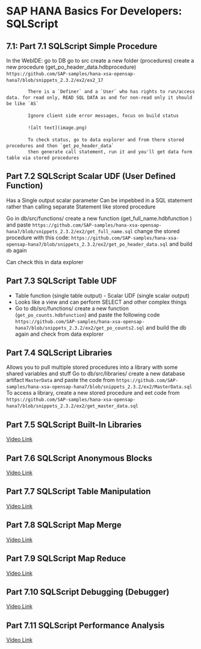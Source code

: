 # SAP HANA Basics For Developers: SQLScript

## 7.1: Part 7.1 SQLScript Simple Procedure

In the WebIDE:
    go to DB
        go to src
            create a new folder (procedures)
            create a new procedure (get_po_header_data.hdbprocedure)
            `https://github.com/SAP-samples/hana-xsa-opensap-hana7/blob/snippets_2.3.2/ex2/ex2_17`
            
            There is a `Definer` and a `User` who has rights to run/access data. for read only, READ SQL DATA as and for non-read only it should be like `AS`

            Ignore client side error messages, focus on build status

            ![alt text](image.png)

            To check status, go to data explorer and from there stored procedures and then `get_po_header_data`
            then generate call statement, run it and you'll get data form table via stored procedures


## Part 7.2 SQLScript Scalar UDF (User Defined Function)

Has a Single output scalar parameter
Can be impebbed in a SQL statement rather than calling separate Statement like stored procedure

Go in db/src/functions/ create a new function (get_full_name.hdbfunction ) and paste `https://github.com/SAP-samples/hana-xsa-opensap-hana7/blob/snippets_2.3.2/ex2/get_full_name.sql`
change the stored procedure with this code:
`https://github.com/SAP-samples/hana-xsa-opensap-hana7/blob/snippets_2.3.2/ex2/get_po_header_data.sql` and build `db` again

Can check this in data explorer

## Part 7.3 SQLScript Table UDF

- Table function (single table output) - Scalar UDF (single scalar output)
- Looks like a view and can perform SELECT and other complex things
- Go to db/src/functions/ create a new function (`get_po_counts.hdbfunction`) and paste the following code `https://github.com/SAP-samples/hana-xsa-opensap-hana7/blob/snippets_2.3.2/ex2/get_po_counts2.sql` and build the db again and check from data explorer

## Part 7.4 SQLScript Libraries

Allows you to pull multiple stored procedures into a library with some shared variables and stuff
Go to db/src/libraries/ create a new database artifact `MasterData` and paste the code from `https://github.com/SAP-samples/hana-xsa-opensap-hana7/blob/snippets_2.3.2/ex2/MasterData.sql`
To access a library, create a new stored procedure and eet code from `https://github.com/SAP-samples/hana-xsa-opensap-hana7/blob/snippets_2.3.2/ex2/get_master_data.sql`

## Part 7.5 SQLScript Built-In Libraries

[Video Link](https://www.youtube.com/watch?v=cIpjz-pTJ_E&list=PL6RpkC85SLQABOpzhd7WI-hMpy99PxUo0&index=105)

## Part 7.6 SQLScript Anonymous Blocks

[Video Link](https://www.youtube.com/watch?v=jFYM2PR-3CE&list=PL6RpkC85SLQABOpzhd7WI-hMpy99PxUo0&index=104)

## Part 7.7 SQLScript Table Manipulation

[Video Link](https://www.youtube.com/watch?v=RPxuUn-f3OU&list=PL6RpkC85SLQABOpzhd7WI-hMpy99PxUo0&index=103)


## Part 7.8 SQLScript Map Merge

[Video Link](https://www.youtube.com/watch?v=5cgzwDBHh4U&list=PL6RpkC85SLQABOpzhd7WI-hMpy99PxUo0&index=102)


## Part 7.9 SQLScript Map Reduce

[Video Link](https://www.youtube.com/watch?v=r7EvRcUyfAc&list=PL6RpkC85SLQABOpzhd7WI-hMpy99PxUo0&index=101)


## Part 7.10 SQLScript Debugging (Debugger)

[Video Link](https://www.youtube.com/watch?v=iCZWk4lGusk&list=PL6RpkC85SLQABOpzhd7WI-hMpy99PxUo0&index=100)


## Part 7.11 SQLScript Performance Analysis

[Video Link](https://www.youtube.com/watch?v=JLZcUEQIYD4&list=PL6RpkC85SLQABOpzhd7WI-hMpy99PxUo0&index=99)
